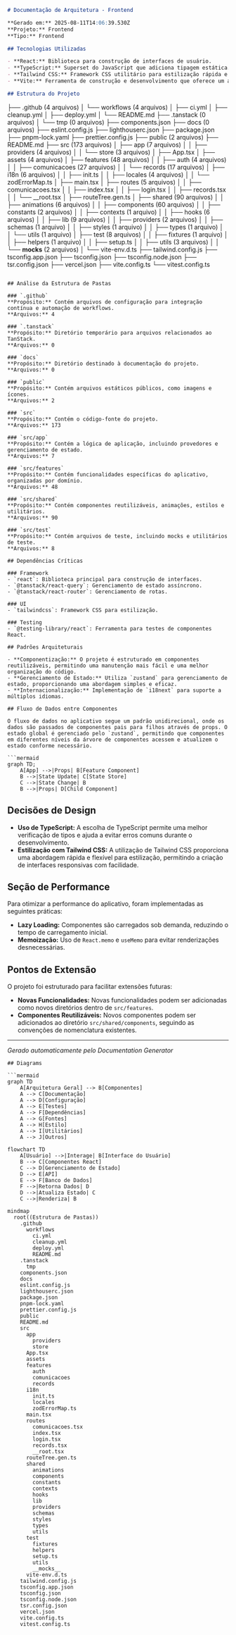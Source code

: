 ```markdown
# Documentação de Arquitetura - Frontend

**Gerado em:** 2025-08-11T14:06:39.530Z  
**Projeto:** Frontend  
**Tipo:** Frontend  

## Tecnologias Utilizadas

- **React:** Biblioteca para construção de interfaces de usuário.
- **TypeScript:** Superset do JavaScript que adiciona tipagem estática.
- **Tailwind CSS:** Framework CSS utilitário para estilização rápida e responsiva.
- **Vite:** Ferramenta de construção e desenvolvimento que oferece um ambiente de desenvolvimento rápido.

## Estrutura do Projeto

```
├── .github (4 arquivos)
│   └── workflows (4 arquivos)
│       ├── ci.yml
│       ├── cleanup.yml
│       ├── deploy.yml
│       └── README.md
├── .tanstack (0 arquivos)
│   └── tmp (0 arquivos)
├── components.json
├── docs (0 arquivos)
├── eslint.config.js
├── lighthouserc.json
├── package.json
├── pnpm-lock.yaml
├── prettier.config.js
├── public (2 arquivos)
├── README.md
├── src (173 arquivos)
│   ├── app (7 arquivos)
│   │   ├── providers (4 arquivos)
│   │   └── store (3 arquivos)
│   ├── App.tsx
│   ├── assets (4 arquivos)
│   ├── features (48 arquivos)
│   │   ├── auth (4 arquivos)
│   │   ├── comunicacoes (27 arquivos)
│   │   └── records (17 arquivos)
│   ├── i18n (6 arquivos)
│   │   ├── init.ts
│   │   ├── locales (4 arquivos)
│   │   └── zodErrorMap.ts
│   ├── main.tsx
│   ├── routes (5 arquivos)
│   │   ├── comunicacoes.tsx
│   │   ├── index.tsx
│   │   ├── login.tsx
│   │   ├── records.tsx
│   │   └── __root.tsx
│   ├── routeTree.gen.ts
│   ├── shared (90 arquivos)
│   │   ├── animations (6 arquivos)
│   │   ├── components (60 arquivos)
│   │   ├── constants (2 arquivos)
│   │   ├── contexts (1 arquivo)
│   │   ├── hooks (6 arquivos)
│   │   ├── lib (9 arquivos)
│   │   ├── providers (2 arquivos)
│   │   ├── schemas (1 arquivo)
│   │   ├── styles (1 arquivo)
│   │   ├── types (1 arquivo)
│   │   └── utils (1 arquivo)
│   ├── test (8 arquivos)
│   │   ├── fixtures (1 arquivo)
│   │   ├── helpers (1 arquivo)
│   │   ├── setup.ts
│   │   ├── utils (3 arquivos)
│   │   └── __mocks__ (2 arquivos)
│   └── vite-env.d.ts
├── tailwind.config.js
├── tsconfig.app.json
├── tsconfig.json
├── tsconfig.node.json
├── tsr.config.json
├── vercel.json
├── vite.config.ts
└── vitest.config.ts
```

## Análise da Estrutura de Pastas

### `.github`
**Propósito:** Contém arquivos de configuração para integração contínua e automação de workflows.  
**Arquivos:** 4

### `.tanstack`
**Propósito:** Diretório temporário para arquivos relacionados ao TanStack.  
**Arquivos:** 0

### `docs`
**Propósito:** Diretório destinado à documentação do projeto.  
**Arquivos:** 0

### `public`
**Propósito:** Contém arquivos estáticos públicos, como imagens e ícones.  
**Arquivos:** 2

### `src`
**Propósito:** Contém o código-fonte do projeto.  
**Arquivos:** 173

### `src/app`
**Propósito:** Contém a lógica de aplicação, incluindo provedores e gerenciamento de estado.  
**Arquivos:** 7

### `src/features`
**Propósito:** Contém funcionalidades específicas do aplicativo, organizadas por domínio.  
**Arquivos:** 48

### `src/shared`
**Propósito:** Contém componentes reutilizáveis, animações, estilos e utilitários.  
**Arquivos:** 90

### `src/test`
**Propósito:** Contém arquivos de teste, incluindo mocks e utilitários de teste.  
**Arquivos:** 8

## Dependências Críticas

### Framework
- `react`: Biblioteca principal para construção de interfaces.
- `@tanstack/react-query`: Gerenciamento de estado assíncrono.
- `@tanstack/react-router`: Gerenciamento de rotas.

### UI
- `tailwindcss`: Framework CSS para estilização.

### Testing
- `@testing-library/react`: Ferramenta para testes de componentes React.

## Padrões Arquiteturais

- **Componentização:** O projeto é estruturado em componentes reutilizáveis, permitindo uma manutenção mais fácil e uma melhor organização do código.
- **Gerenciamento de Estado:** Utiliza `zustand` para gerenciamento de estado, proporcionando uma abordagem simples e eficaz.
- **Internacionalização:** Implementação de `i18next` para suporte a múltiplos idiomas.

## Fluxo de Dados entre Componentes

O fluxo de dados no aplicativo segue um padrão unidirecional, onde os dados são passados de componentes pais para filhos através de props. O estado global é gerenciado pelo `zustand`, permitindo que componentes em diferentes níveis da árvore de componentes acessem e atualizem o estado conforme necessário.

```mermaid
graph TD;
    A[App] -->|Props| B[Feature Component]
    B -->|State Update| C[State Store]
    C -->|State Change| B
    B -->|Props| D[Child Component]
```

## Decisões de Design

- **Uso de TypeScript:** A escolha de TypeScript permite uma melhor verificação de tipos e ajuda a evitar erros comuns durante o desenvolvimento.
- **Estilização com Tailwind CSS:** A utilização de Tailwind CSS proporciona uma abordagem rápida e flexível para estilização, permitindo a criação de interfaces responsivas com facilidade.

## Seção de Performance

Para otimizar a performance do aplicativo, foram implementadas as seguintes práticas:
- **Lazy Loading:** Componentes são carregados sob demanda, reduzindo o tempo de carregamento inicial.
- **Memoização:** Uso de `React.memo` e `useMemo` para evitar renderizações desnecessárias.

## Pontos de Extensão

O projeto foi estruturado para facilitar extensões futuras:
- **Novas Funcionalidades:** Novas funcionalidades podem ser adicionadas como novos diretórios dentro de `src/features`.
- **Componentes Reutilizáveis:** Novos componentes podem ser adicionados ao diretório `src/shared/components`, seguindo as convenções de nomenclatura existentes.

---
*Gerado automaticamente pelo Documentation Generator*
```
## Diagrams

```mermaid
graph TD
    A[Arquitetura Geral] --> B[Componentes]
    A --> C[Documentação]
    A --> D[Configuração]
    A --> E[Testes]
    A --> F[Dependências]
    A --> G[Fontes]
    A --> H[Estilo]
    A --> I[Utilitários]
    A --> J[Outros]
```

```mermaid
flowchart TD
    A[Usuário] -->|Interage| B[Interface do Usuário]
    B --> C[Componentes React]
    C --> D[Gerenciamento de Estado]
    D --> E[API]
    E --> F[Banco de Dados]
    F -->|Retorna Dados| D
    D -->|Atualiza Estado| C
    C -->|Renderiza| B
```

```mermaid
mindmap
  root((Estrutura de Pastas))
    .github
      workflows
        ci.yml
        cleanup.yml
        deploy.yml
        README.md
    .tanstack
      tmp
    components.json
    docs
    eslint.config.js
    lighthouserc.json
    package.json
    pnpm-lock.yaml
    prettier.config.js
    public
    README.md
    src
      app
        providers
        store
      App.tsx
      assets
      features
        auth
        comunicacoes
        records
      i18n
        init.ts
        locales
        zodErrorMap.ts
      main.tsx
      routes
        comunicacoes.tsx
        index.tsx
        login.tsx
        records.tsx
        __root.tsx
      routeTree.gen.ts
      shared
        animations
        components
        constants
        contexts
        hooks
        lib
        providers
        schemas
        styles
        types
        utils
      test
        fixtures
        helpers
        setup.ts
        utils
        __mocks__
      vite-env.d.ts
    tailwind.config.js
    tsconfig.app.json
    tsconfig.json
    tsconfig.node.json
    tsr.config.json
    vercel.json
    vite.config.ts
    vitest.config.ts
```
